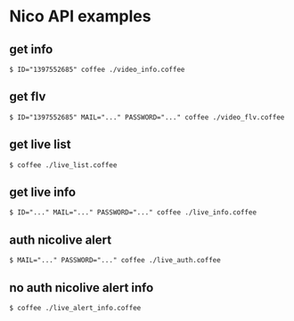 # Nico API examples

## get info

```
$ ID="1397552685" coffee ./video_info.coffee
```

## get flv

```
$ ID="1397552685" MAIL="..." PASSWORD="..." coffee ./video_flv.coffee
```

## get live list

```
$ coffee ./live_list.coffee
```

## get live info

```
$ ID="..." MAIL="..." PASSWORD="..." coffee ./live_info.coffee
```

## auth nicolive alert

```
$ MAIL="..." PASSWORD="..." coffee ./live_auth.coffee
```

## no auth nicolive alert info

```
$ coffee ./live_alert_info.coffee
```
